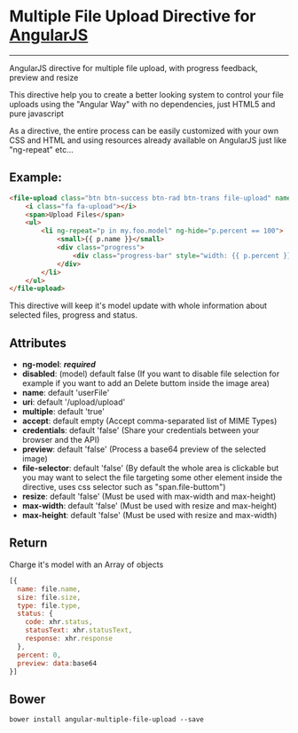# Multiple File Upload Directive for [AngularJS](http://angularjs.org/)

***

AngularJS directive for multiple file upload, with progress feedback, preview and resize

This directive help you to create a better looking system to control your file uploads using the "Angular Way" with no dependencies, just HTML5 and pure javascript

As a directive, the entire process can be easily customized with your own CSS and HTML and using resources already available on AngularJS just like "ng-repeat" etc...

## Example: 
```HTML
<file-upload class="btn btn-success btn-rad btn-trans file-upload" name="userFile" resize="true" max-width="1280" max-height="1280" ng-model="my.foo.model" multiple="false" uri="/upload/upload" accept="image/png, image/jpg">
    <i class="fa fa-upload"></i>
    <span>Upload Files</span>
    <ul>
        <li ng-repeat="p in my.foo.model" ng-hide="p.percent == 100">
            <small>{{ p.name }}</small>
            <div class="progress">
                <div class="progress-bar" style="width: {{ p.percent }}%;"></div>
            </div>
        </li>
    </ul>
</file-upload>
```

This directive will keep it's model update with whole information about selected files, progress and status.

## Attributes
- **ng-model**: ***required***
- **disabled**: (model) default false (If you want to disable file selection for example if you want to add an Delete buttom inside the image area)
- **name**: default 'userFile'
- **uri**: default '/upload/upload'
- **multiple**: default 'true'
- **accept**: default empty (Accept comma-separated list of MIME Types)
- **credentials**: default 'false' (Share your credentials between your browser and the API)
- **preview**: default 'false' (Process a base64 preview of the selected image)
- **file-selector**: default 'false' (By default the whole area is clickable but you may want to select the file targeting some other element inside the directive, uses css selector such as "span.file-buttom")
- **resize**: default 'false' (Must be used with max-width and max-height)
- **max-width**: default 'false' (Must be used with resize and max-height)
- **max-height**: default 'false' (Must be used with resize and max-width)

## Return
Charge it's model with an Array of objects

```JAVASCRIPT
[{
  name: file.name,
  size: file.size,
  type: file.type,
  status: {
    code: xhr.status,
    statusText: xhr.statusText,
    response: xhr.response
  },
  percent: 0,
  preview: data:base64
}]
```

## Bower
	bower install angular-multiple-file-upload --save
